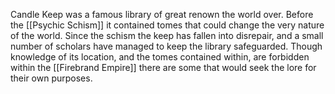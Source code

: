 Candle Keep was a famous library of great renown the world over. Before the [[Psychic Schism]] it contained tomes that could change the very nature of the world. Since the schism the keep has fallen into disrepair, and a small number of scholars have managed to keep the library safeguarded. Though knowledge of its location, and the tomes contained within, are forbidden within the [[Firebrand Empire]] there are some that would seek the lore for their own purposes.